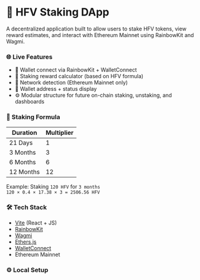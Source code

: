 # 🚀 HFV Staking DApp

A decentralized application built to allow users to stake HFV tokens, view reward estimates, and interact with Ethereum Mainnet using RainbowKit and Wagmi.

### 🌐 Live Features
- 🔐 Wallet connect via RainbowKit + WalletConnect
- 🧮 Staking reward calculator (based on HFV formula)
- 📡 Network detection (Ethereum Mainnet only)
- 👛 Wallet address + status display
- ⚙️ Modular structure for future on-chain staking, unstaking, and dashboards
### 🧠 Staking Formula
| Duration | Multiplier |
|------------|------------|
| 21 Days | 1 |
| 3 Months | 3 |
| 6 Months | 6 |
| 12 Months | 12 |

Example: Staking `120 HFV` for `3 months`  
`120 × 0.4 × 17.38 × 3 = 2506.56 HFV`

### 🛠 Tech Stack

- [Vite](https://vitejs.dev/) (React + JS)
- [RainbowKit](https://rainbowkit.com/)
- [Wagmi](https://wagmi.sh/)
- [Ethers.js](https://docs.ethers.org/)
- [WalletConnect](https://walletconnect.com/)
- Ethereum Mainnet

### ⚙️ Local Setup
